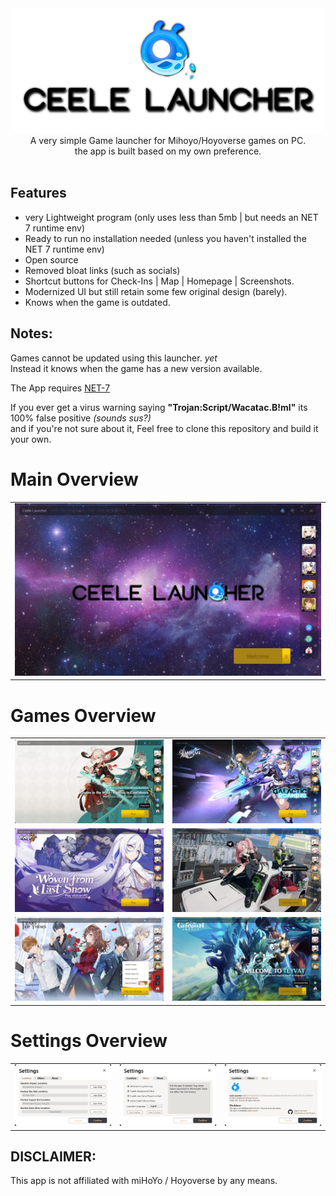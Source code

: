 <div align="center">
<img src="readme/CeeleLauncher.png" height="200"><br>
A very simple Game launcher for Mihoyo/Hoyoverse games on PC.<br>
the app is built based on my own preference.
</div>
<br>

## Features
- very Lightweight program (only uses less than 5mb | but needs an NET 7 runtime env)
- Ready to run no installation needed (unless you haven't installed the NET 7 runtime env)
- Open source
- Removed bloat links (such as socials)
- Shortcut buttons for Check-Ins | Map | Homepage | Screenshots.
- Modernized UI but still retain some few original design (barely).
- Knows when the game is outdated.

## Notes:
Games cannot be updated using this launcher. *yet*<br>
Instead it knows when the game has a new version available.

The App requires [NET-7](https://download.visualstudio.microsoft.com/download/pr/4b99bbc8-917a-417c-907b-d408341726a5/78b225344fbb9b80d3da3681e1d20d68/dotnet-runtime-7.0.5-win-x64.exe)

If you ever get a virus warning saying **"Trojan:Script/Wacatac.B!ml"** its 100% false positive *(sounds sus?)*<br>
and if you're not sure about it, Feel free to clone this repository and build it your own.


# Main Overview
| |
|-|
|![](readme/MainOverview/main.jpg)|

# Games Overview
| | |
|-|-|
|![](readme/MainOverview/genshin.jpg)|![](readme/MainOverview/StarRail.jpg)|
|![](readme/MainOverview/hi3.jpg)|![](readme/MainOverview/zzz.jpg)|
|![](readme/MainOverview/tot.jpg)|![](readme/MainOverview/missingLocation.jpg)|

# Settings Overview
 | | | |
|-|-|-|
|![](readme/SettingsOverview/Location.jpg)|![](readme/SettingsOverview/Others.jpg)|![](readme/SettingsOverview/About.jpg)|

## DISCLAIMER:
This app is not affiliated with miHoYo / Hoyoverse by any means.